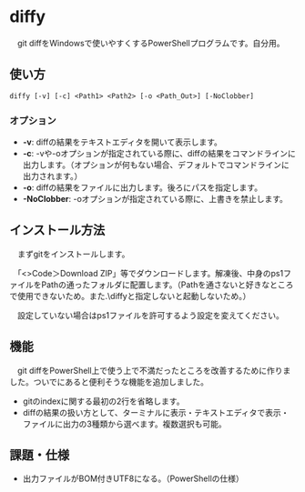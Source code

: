 # diffy
　git diffをWindowsで使いやすくするPowerShellプログラムです。自分用。

## 使い方
```
diffy [-v] [-c] <Path1> <Path2> [-o <Path_Out>] [-NoClobber]
```

### オプション
- **-v**: diffの結果をテキストエディタを開いて表示します。
- **-c**: -vや-oオプションが指定されている際に、diffの結果をコマンドラインに出力します。（オプションが何もない場合、デフォルトでコマンドラインに出力されます。）
- **-o**: diffの結果をファイルに出力します。後ろにパスを指定します。
- **-NoClobber**: -oオプションが指定されている際に、上書きを禁止します。

## インストール方法
　まずgitをインストールします。
 
　「<>Code＞Download ZIP」等でダウンロードします。解凍後、中身のps1ファイルをPathの通ったフォルダに配置します。（Pathを通さないと好きなところで使用できないため。また.\diffyと指定しないと起動しないため。）
 
 　設定していない場合はps1ファイルを許可するよう設定を変えてください。

## 機能
　git diffをPowerShell上で使う上で不満だったところを改善するために作りました。ついでにあると便利そうな機能を追加しました。
 
 - gitのindexに関する最初の2行を省略します。
 - diffの結果の扱い方として、ターミナルに表示・テキストエディタで表示・ファイルに出力の3種類から選べます。複数選択も可能。

## 課題・仕様
- 出力ファイルがBOM付きUTF8になる。（PowerShellの仕様）

